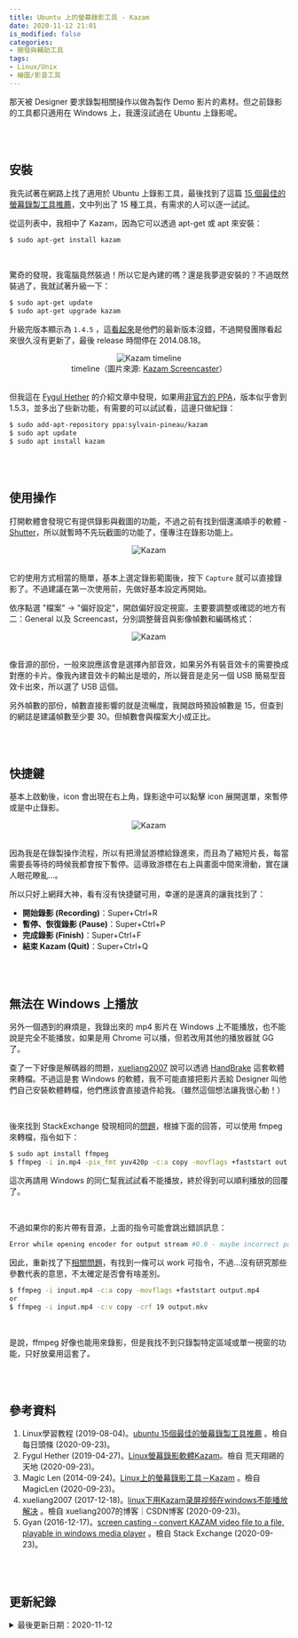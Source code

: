 ```yaml
---
title: Ubuntu 上的螢幕錄影工具 - Kazam
date: 2020-11-12 21:01
is_modified: false
categories:
- 開發與輔助工具
tags:
- Linux/Unix
- 繪圖/影音工具
--- 
```


那天被 Designer 要求錄製相關操作以做為製作 Demo 影片的素材。但之前錄影的工具都只適用在 Windows 上，我還沒試過在 Ubuntu 上錄影呢。 

<!--more-->
<br><br> 

## 安裝

我先試著在網路上找了適用於 Ubuntu 上錄影工具，最後找到了這篇 [15 個最佳的螢幕錄製工具推薦](https://kknews.cc/zh-tw/code/gm4bj5e.html)，文中列出了 15 種工具，有需求的人可以逐一試試。

從這列表中，我相中了 Kazam，因為它可以透過 apt-get 或 apt 來安裝：

```bash
$ sudo apt-get install kazam
```

<br> 

驚奇的發現，我電腦竟然裝過！所以它是內建的嗎？還是我夢遊安裝的？不過既然裝過了，我就試著升級一下：
```bash
$ sudo apt-get update
$ sudo apt-get upgrade kazam
``` 

升級完版本顯示為 `1.4.5` ，這[看起來](https://launchpad.net/kazam)是他們的最新版本沒錯，不過開發團隊看起來很久沒有更新了，最後 release 時間停在 2014.08.18。

<center> <img src="https://i.imgur.com/StG6H1x.png" alt="Kazam timeline"></center>
<center class="imgtext">timeline（圖片來源: <a href="https://launchpad.net/kazam/+series" class="imgtext">Kazam Screencaster</a>）</center>

<br>


但我這在 [Fygul Hether](http://fygul.blogspot.com/2019/04/kazam.html) 的介紹文章中發現，如果用[非官方的 PPA](https://launchpad.net/~sylvain-pineau/+archive/ubuntu/kazam)，版本似乎會到 1.5.3，並多出了些新功能，有需要的可以試試看，這邊只做紀錄：

```bash
$ sudo add-apt-repository ppa:sylvain-pineau/kazam
$ sudo apt update
$ sudo apt install kazam
```
 

<br><br> 

## 使用操作

打開軟體會發現它有提供錄影與截圖的功能，不過之前有找到個還滿順手的軟體 - [Shutter](/Shutter-A-Screenshot-Editor-on-Ubuntu)，所以就暫時不先玩截圖的功能了，僅專注在錄影功能上。

<center> <img src="https://i.imgur.com/woxvwPh.png" alt="Kazam"></center>

<br>

它的使用方式相當的簡單，基本上選定錄影範圍後，按下 `Capture` 就可以直接錄影了。不過建議在第一次使用前，先做好基本設定再開始。

依序點選 "檔案" → "偏好設定"，開啟偏好設定視窗。主要要調整或確認的地方有二：General 以及 Screencast，分別調整<span class='highlighting'>聲音</span>與<span class='highlighting'>影像幀數和編碼格式</span>：

<center> <img src="https://i.imgur.com/ycKcj8u.png" alt="Kazam"></center>
<br>

像音源的部份，一般來說應該會是選擇內部音效，如果另外有裝音效卡的需要換成對應的卡片。像我內建音效卡的輸出是壞的，所以聲音是走另一個 USB 簡易型音效卡出來，所以選了 USB 這個。

另外幀數的部份，幀數直接影響的就是流暢度，我開啟時預設幀數是 15，但查到的網誌是建議幀數至少要 <span class='highlighting'>30</span>。但幀數會與檔案大小成正比。


<br><br> 

## 快捷鍵

基本上啟動後，icon 會出現在右上角，錄影途中可以點擊 icon 展開選單，來暫停或是中止錄影。

<center> <img src="https://i.imgur.com/XBR0Ues.png" alt="Kazam"></center>
<br>

因為我是在錄製操作流程，所以有把滑鼠游標給錄進來，而且為了縮短片長，每當需要長等待的時候我都會按下暫停。這導致游標在右上與畫面中間來滑動，實在讓人眼花瞭亂...。

所以只好上網拜大神，看有沒有<span class='highlighting'>快捷鍵</span>可用，幸運的是還真的讓我找到了：

- **開始錄影 (Recording)**：Super+Ctrl+R  
- **暫停、恢復錄影 (Pause)**：Super+Ctrl+P  
- **完成錄影 (Finish)**：Super+Ctrl+F  
- **結束 Kazam (Quit)**：Super+Ctrl+Q


<br><br> 

## 無法在 Windows 上播放

另外一個遇到的麻煩是，我錄出來的 mp4 影片在 Windows 上不能播放，也不能說是完全不能播放，如果是用 Chrome 可以播，但若改用其他的播放器就 GG 了。

查了一下好像是解碼器的問題，[xueliang2007](https://blog.csdn.net/qq_31806429/article/details/78832902) 說可以透過 [HandBrake](https://handbrake.fr/downloads.php) 這套軟體來轉檔。不過這是套 Windows 的軟體，我不可能直接把影片丟給 Designer 叫他們自己安裝軟體轉檔，他們應該會直接退件給我。（雖然這個想法讓我很心動！）

<br>

後來找到 StackExchange 發現相同的[問題](https://video.stackexchange.com/questions/20162/convert-kazam-video-file-to-a-file-playable-in-windows-media-player)，根據下面的回答，可以使用 <span class='highlighting'>fmpeg</span> 來轉檔，指令如下：

```bash
$ sudo apt install ffmpeg
$ ffmpeg -i in.mp4 -pix_fmt yuv420p -c:a copy -movflags +faststart out.mp4
```

這次再請用 Windows 的同仁幫我試試看不能播放，終於得到可以順利播放的回覆了。

<br>

不過如果你的影片帶有音源，上面的指令可能會跳出錯誤訊息：
```bash
Error while opening encoder for output stream #0.0 - maybe incorrect parameters such as bit_rate, rate, width or height
```

因此，重新找了下[相關問題](https://stackoverflow.com/questions/13877031/error-while-opening-encoder-for-output-stream-0-0-maybe-incorrect-parameters)，有找到一條可以 work 可指令，不過...沒有研究那些參數代表的意思，不太確定是否會有啥差別。

```bash
$ ffmpeg -i input.mp4 -c:a copy -movflags +faststart output.mp4
or
$ ffmpeg -i input.mp4 -c:v copy -crf 19 output.mkv
```

<br>

是說，ffmpeg 好像也能用來錄影，但是我找不到只錄製特定區域或單一視窗的功能，只好放棄用這套了。


<br><br> 

## 參考資料 
1. Linux學習教程 (2019-08-04)。[ubuntu 15個最佳的螢幕錄製工具推薦](https://kknews.cc/zh-tw/code/gm4bj5e.html) 。檢自 每日頭條 (2020-09-23)。
2.  Fygul Hether (2019-04-27)。[Linux螢幕錄影軟體Kazam](http://fygul.blogspot.com/2019/04/kazam.html)。檢自 荒天翔鷗的天地 (2020-09-23)。
3.  Magic Len (2014-09-24)。[Linux上的螢幕錄影工具－Kazam](https://magiclen.org/kazam/) 。檢自 MagicLen (2020-09-23)。
4. xueliang2007 (2017-12-18)。[linux下用Kazam录屏视频在windows不能播放解决](https://blog.csdn.net/qq_31806429/article/details/78832902) 。檢自 xueliang2007的博客｜CSDN博客 (2020-09-23)。
5. Gyan (2016-12-17)。[screen casting - convert KAZAM video file to a file, playable in windows media player](https://video.stackexchange.com/a/20164) 。檢自 Stack Exchange (2020-09-23)。


<br><br> 

## 更新紀錄
<details>
  <summary>最後更新日期：2020-11-12</summary>
  <ul class="timestamp">
    　<li>2020-11-12 發布</li>
    　<li>2020-09-23 完稿</li>
    　<li>2020-09-23 起稿</li>
  </ul>
</details>